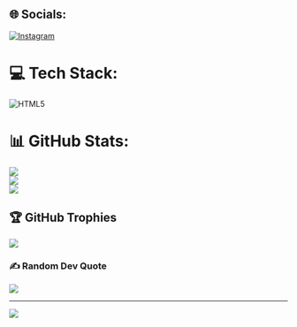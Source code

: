 
## 🌐 Socials:
[![Instagram](https://img.shields.io/badge/Instagram-%23E4405F.svg?logo=Instagram&logoColor=white)](https://instagram.com/ybgslidex) 

# 💻 Tech Stack:
![HTML5](https://img.shields.io/badge/html5-%23E34F26.svg?style=flat&logo=html5&logoColor=white)
# 📊 GitHub Stats:
![](https://github-readme-stats.vercel.app/api?username=slidexlr&theme=transparent&hide_border=false&include_all_commits=true&count_private=true)<br/>
![](https://nirzak-streak-stats.vercel.app/?user=slidexlr&theme=transparent&hide_border=false)<br/>
![](https://github-readme-stats.vercel.app/api/top-langs/?username=slidexlr&theme=transparent&hide_border=false&include_all_commits=true&count_private=true&layout=compact)

## 🏆 GitHub Trophies
![](https://github-profile-trophy.vercel.app/?username=slidexlr&theme=radical&no-frame=false&no-bg=true&margin-w=4)

### ✍️ Random Dev Quote
![](https://quotes-github-readme.vercel.app/api?type=horizontal&theme=radical)

---
[![](https://visitcount.itsvg.in/api?id=slidexlr&icon=0&color=0)](https://visitcount.itsvg.in)

